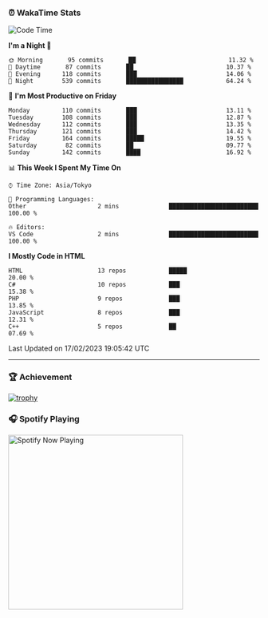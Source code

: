 ### ⏰ WakaTime Stats


<!--START_SECTION:waka-->
![Code Time](http://img.shields.io/badge/Code%20Time-512%20hrs%2022%20mins-blue)

**I'm a Night 🦉** 

```text
🌞 Morning       95 commits       ██                          11.32 % 
🌆 Daytime       87 commits       ██                          10.37 % 
🌃 Evening      118 commits       ███                         14.06 % 
🌙 Night        539 commits       ████████████████            64.24 % 

```
📅 **I'm Most Productive on Friday** 

```text
Monday         110 commits       ███                         13.11 % 
Tuesday        108 commits       ███                         12.87 % 
Wednesday      112 commits       ███                         13.35 % 
Thursday       121 commits       ███                         14.42 % 
Friday         164 commits       █████                       19.55 % 
Saturday        82 commits       ██                          09.77 % 
Sunday         142 commits       ████                        16.92 % 

```


📊 **This Week I Spent My Time On** 

```text
⌚︎ Time Zone: Asia/Tokyo

💬 Programming Languages: 
Other                    2 mins              █████████████████████████   100.00 % 

🔥 Editors: 
VS Code                  2 mins              █████████████████████████   100.00 % 

```

**I Mostly Code in HTML** 

```text
HTML                     13 repos            █████                       20.00 % 
C#                       10 repos            ███                         15.38 % 
PHP                      9 repos             ███                         13.85 % 
JavaScript               8 repos             ███                         12.31 % 
C++                      5 repos             ██                          07.69 % 

```



 Last Updated on 17/02/2023 19:05:42 UTC
<!--END_SECTION:waka-->

---

### 🏆 Achievement

[![trophy](https://github-profile-trophy.vercel.app/?username=Slime-hatena&theme=flat&no-bg=true&no-frame=true&column=8)](https://github.com/ryo-ma/github-profile-trophy)

### 🎧 Spotify Playing

[<img src="https://spotify-now-playing-slime-hatena.vercel.app/api/spotify-playing" alt="Spotify Now Playing" width="350" />](https://open.spotify.com/user/slime_hatena)

<!--
**Slime-hatena/Slime-hatena** is a ✨ _special_ ✨ repository because its `README.md` (this file) appears on your GitHub profile.

Here are some ideas to get you started:

- 🔭 I’m currently working on ...
- 🌱 I’m currently learning ...
- 👯 I’m looking to collaborate on ...
- 🤔 I’m looking for help with ...
- 💬 Ask me about ...
- 📫 How to reach me: ...
- 😄 Pronouns: ...
- ⚡ Fun fact: ...
-->
